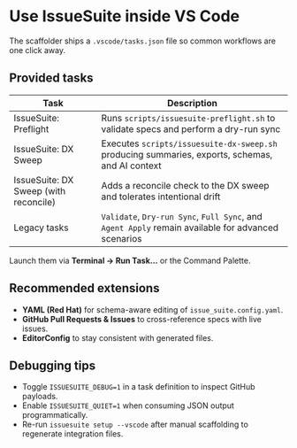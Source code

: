 # Use IssueSuite inside VS Code

The scaffolder ships a `.vscode/tasks.json` file so common workflows are one click away.

## Provided tasks

| Task                                  | Description                                                                                        |
| ------------------------------------- | -------------------------------------------------------------------------------------------------- |
| IssueSuite: Preflight                 | Runs `scripts/issuesuite-preflight.sh` to validate specs and perform a dry-run sync                |
| IssueSuite: DX Sweep                  | Executes `scripts/issuesuite-dx-sweep.sh` producing summaries, exports, schemas, and AI context    |
| IssueSuite: DX Sweep (with reconcile) | Adds a reconcile check to the DX sweep and tolerates intentional drift                             |
| Legacy tasks                          | `Validate`, `Dry-run Sync`, `Full Sync`, and `Agent Apply` remain available for advanced scenarios |

Launch them via **Terminal → Run Task…** or the Command Palette.

## Recommended extensions

- **YAML (Red Hat)** for schema-aware editing of `issue_suite.config.yaml`.
- **GitHub Pull Requests & Issues** to cross-reference specs with live issues.
- **EditorConfig** to stay consistent with generated files.

## Debugging tips

- Toggle `ISSUESUITE_DEBUG=1` in a task definition to inspect GitHub payloads.
- Enable `ISSUESUITE_QUIET=1` when consuming JSON output programmatically.
- Re-run `issuesuite setup --vscode` after manual scaffolding to regenerate integration files.
